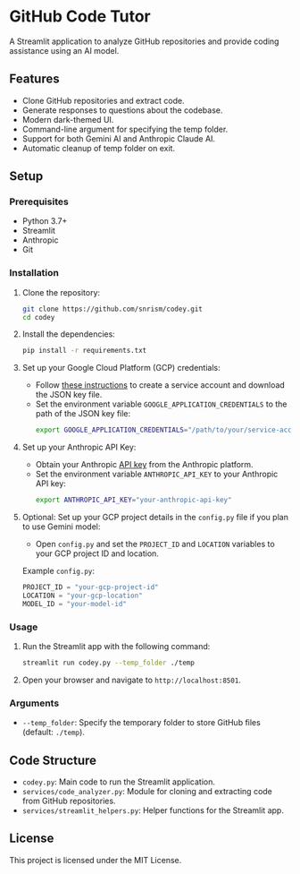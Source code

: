 # GitHub Code Tutor

A Streamlit application to analyze GitHub repositories and provide coding assistance using an AI model.

## Features

- Clone GitHub repositories and extract code.
- Generate responses to questions about the codebase.
- Modern dark-themed UI.
- Command-line argument for specifying the temp folder.
- Support for both Gemini AI and Anthropic Claude AI.
- Automatic cleanup of temp folder on exit.

## Setup

### Prerequisites

- Python 3.7+
- Streamlit
- Anthropic
- Git

### Installation

1. Clone the repository:
    ```sh
    git clone https://github.com/snrism/codey.git
    cd codey
    ```

2. Install the dependencies:
    ```sh
    pip install -r requirements.txt
    ```

3. Set up your Google Cloud Platform (GCP) credentials:
    - Follow [these instructions](https://cloud.google.com/docs/authentication/getting-started) to create a service account and download the JSON key file.
    - Set the environment variable `GOOGLE_APPLICATION_CREDENTIALS` to the path of the JSON key file:
        ```sh
        export GOOGLE_APPLICATION_CREDENTIALS="/path/to/your/service-account-file.json"
        ```

4. Set up your Anthropic API Key:
    - Obtain your Anthropic [API key](https://console.anthropic.com/settings/keys) from the Anthropic platform.
    - Set the environment variable `ANTHROPIC_API_KEY` to your Anthropic API key:
        ```sh
        export ANTHROPIC_API_KEY="your-anthropic-api-key"
        ```

5. Optional: Set up your GCP project details in the `config.py` file if you plan to use Gemini model:
    - Open `config.py` and set the `PROJECT_ID` and `LOCATION` variables to your GCP project ID and location.

    Example `config.py`:
    ```python
    PROJECT_ID = "your-gcp-project-id"
    LOCATION = "your-gcp-location"
    MODEL_ID = "your-model-id"
    ```

### Usage

1. Run the Streamlit app with the following command:
    ```sh
    streamlit run codey.py --temp_folder ./temp
    ```

2. Open your browser and navigate to `http://localhost:8501`.

### Arguments

- `--temp_folder`: Specify the temporary folder to store GitHub files (default: `./temp`).

## Code Structure

- `codey.py`: Main code to run the Streamlit application.
- `services/code_analyzer.py`: Module for cloning and extracting code from GitHub repositories.
- `services/streamlit_helpers.py`: Helper functions for the Streamlit app.

## License

This project is licensed under the MIT License.
